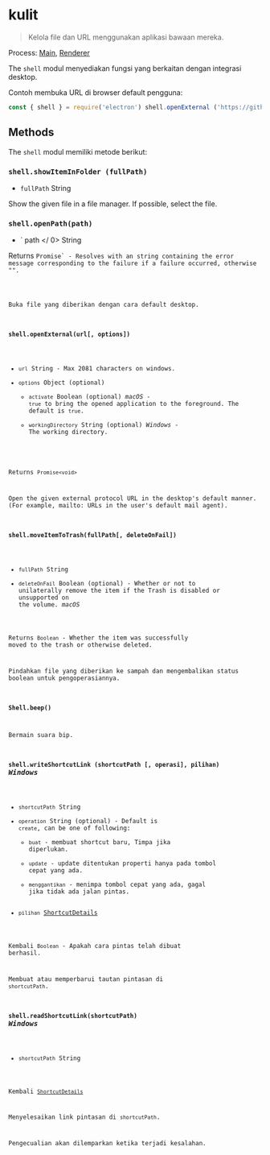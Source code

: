# kulit

> Kelola file dan URL menggunakan aplikasi bawaan mereka.

Process: [Main](../glossary.md#main-process), [Renderer](../glossary.md#renderer-process)

The `shell` modul menyediakan fungsi yang berkaitan dengan integrasi desktop.

Contoh membuka URL di browser default pengguna:

```javascript
const { shell } = require('electron') shell.openExternal ('https://github.com')
```

## Methods

The `shell` modul memiliki metode berikut:

### `shell.showItemInFolder (fullPath)`

* `fullPath` String

Show the given file in a file manager. If possible, select the file.

### `shell.openPath(path)`

* ` path </ 0>  String</li>
</ul>

<p spaces-before="0">Returns <code>Promise<String>` - Resolves with an string containing the error message corresponding to the failure if a failure occurred, otherwise "".</p>

Buka file yang diberikan dengan cara default desktop.

### `shell.openExternal(url[, options])`

* `url` String - Max 2081 characters on windows.
* `options` Object (optional)
  * `activate` Boolean (optional) _macOS_ - `true` to bring the opened application to the foreground. The default is `true`.
  * `workingDirectory` String (optional) _Windows_ - The working directory.

Returns `Promise<void>`

Open the given external protocol URL in the desktop's default manner. (For example, mailto: URLs in the user's default mail agent).

### `shell.moveItemToTrash(fullPath[, deleteOnFail])`

* `fullPath` String
* `deleteOnFail` Boolean (optional) - Whether or not to unilaterally remove the item if the Trash is disabled or unsupported on the volume. _macOS_

Returns `Boolean` - Whether the item was successfully moved to the trash or otherwise deleted.

Pindahkan file yang diberikan ke sampah dan mengembalikan status boolean untuk pengoperasiannya.

### `Shell.beep()`

Bermain suara bip.

### `shell.writeShortcutLink (shortcutPath [, operasi], pilihan)` _Windows_

* `shortcutPath` String
* `operation` String (optional) - Default is `create`, can be one of following:
  * `buat` - membuat shortcut baru, Timpa jika diperlukan.
  * `update` - update ditentukan properti hanya pada tombol cepat yang ada.
  * `menggantikan` - menimpa tombol cepat yang ada, gagal jika tidak ada jalan pintas.
* `pilihan` [ShortcutDetails](structures/shortcut-details.md)

Kembali `Boolean` - Apakah cara pintas telah dibuat berhasil.

Membuat atau memperbarui tautan pintasan di `shortcutPath`.

### `shell.readShortcutLink(shortcutPath)` _Windows_

* `shortcutPath` String

Kembali [`ShortcutDetails`](structures/shortcut-details.md)

Menyelesaikan link pintasan di `shortcutPath`.

Pengecualian akan dilemparkan ketika terjadi kesalahan.
